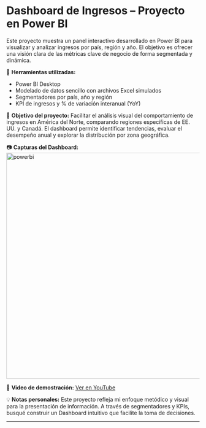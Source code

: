 # Dashboard de Ingresos – Proyecto en Power BI

Este proyecto muestra un panel interactivo desarrollado en Power BI para visualizar y analizar ingresos por país, región y año. 
El objetivo es ofrecer una visión clara de las métricas clave de negocio de forma segmentada y dinámica.

🔧 **Herramientas utilizadas:**
- Power BI Desktop
- Modelado de datos sencillo con archivos Excel simulados
- Segmentadores por país, año y región
- KPI de ingresos y % de variación interanual (YoY)

🎯 **Objetivo del proyecto:**
Facilitar el análisis visual del comportamiento de ingresos en América del Norte, comparando regiones específicas de EE. UU. y Canadá.
El dashboard permite identificar tendencias, evaluar el desempeño anual y explorar la distribución por zona geográfica.

📷 **Capturas del Dashboard:**  
<img width="1158" height="590" alt="powerbi" src="https://github.com/user-attachments/assets/7c9054d8-ce75-474f-b5d2-e4a73e3df4a8" />


🎥 **Video de demostración:** [Ver en YouTube](URL-del-video-cuando-esté-listo)

💡 **Notas personales:**
Este proyecto refleja mi enfoque metódico y visual para la presentación de información. A través de segmentadores y KPIs, 
busqué construir un Dashboard intuitivo que facilite la toma de decisiones.

---
